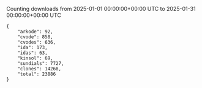 
Counting downloads from 2025-01-01 00:00:00+00:00 UTC to 2025-01-31 00:00:00+00:00 UTC

```
{
    "arkode": 92,
    "cvode": 858,
    "cvodes": 636,
    "ida": 173,
    "idas": 63,
    "kinsol": 69,
    "sundials": 7727,
    "clones": 14268,
    "total": 23886
}
```
